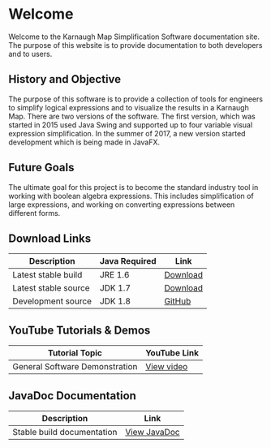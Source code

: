 # Welcome

Welcome to the Karnaugh Map Simplification Software documentation site. The purpose of this website is to provide documentation to both developers and to users.

## History and Objective 
The purpose of this software is to provide a collection of tools for engineers to simplify logical expressions and to visualize the results in a Karnaugh Map. There are two versions of the software. The first version, which was started in 2015 used Java Swing and supported up to four variable visual expression simplification. In the summer of 2017, a new version started development which is being made in JavaFX. 

## Future Goals
The ultimate goal for this project is to become the standard industry tool in working with boolean algebra expressions. This includes simplification of large expressions, and working on converting expressions between different forms.

## Download Links
|Description   | Java Required  |  Link |
|---|---|---|
|Latest stable build   | JRE 1.6   | [Download](http://www.mediafire.com/file/d3dd4utcqifuc4x/Karnaugh-v1.0.0.jar) | 
|Latest stable source  | JDK 1.7   | [Download](https://github.com/MathBunny/karnaugh-map-simplifier/archive/v1.0.zip)  | 
|Development source   | JDK 1.8  | [GitHub](github.com/MathBunny/karnaugh-map-simplifier)  | 

## YouTube Tutorials & Demos
|Tutorial Topic   | YouTube Link |
|---|---|
|General Software Demonstration   | [View video](https://www.youtube.com/watch?v=X0nBVJF_jio)|

## JavaDoc Documentation
|Description| Link|
|--|--|
|Stable build documentation | [View JavaDoc](http://horatiulazu.ca/software/projects/karnaugh/docs)|